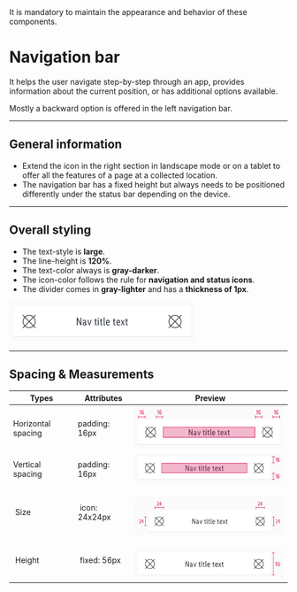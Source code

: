 <AlertWarning alertHeadline="Not modifiable">
It is mandatory to maintain the appearance and behavior of these components.
</AlertWarning>

# Navigation bar

It helps the user navigate step-by-step through an app, provides information about the current position, or has additional options available.

Mostly a backward option is offered in the left navigation bar.

---

## General information

- Extend the icon in the right section in landscape mode or on a tablet to offer all the features of a page at a collected location.
- The navigation bar has a fixed height but always needs to be positioned differently under the status bar depending on the device.

---

## Overall styling

- The text-style is **large**.
- The line-height is **120%**.
- The text-color always is **gray-darker**.
- The icon-color follows the rule for **navigation and status icons**.
- The divider comes in **gray-lighter** and has a **thickness of 1px**.

![navigation bar](assets/elements/all@1x.png)

---

## Spacing & Measurements

| Types | Attributes | Preview |
|---|---|---|
| Horizontal spacing | padding: 16px  | ![horizontal-spacing](assets/measurements/horizontal-spacing@1x.png) |
| Vertical spacing | padding: 16px | ![vertical-spacing](assets/measurements/vertical-spacing@1x.png) |
| Size | icon: 24x24px | ![icon-size](assets/measurements/icon-size@1x.png) |
| Height | fixed: 56px | ![height](assets/measurements/height@1x.png) |
